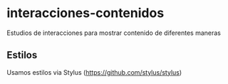 # interacciones-contenidos

Estudios de interacciones para mostrar contenido de diferentes maneras

## Estilos

Usamos estilos via Stylus (https://github.com/stylus/stylus)
